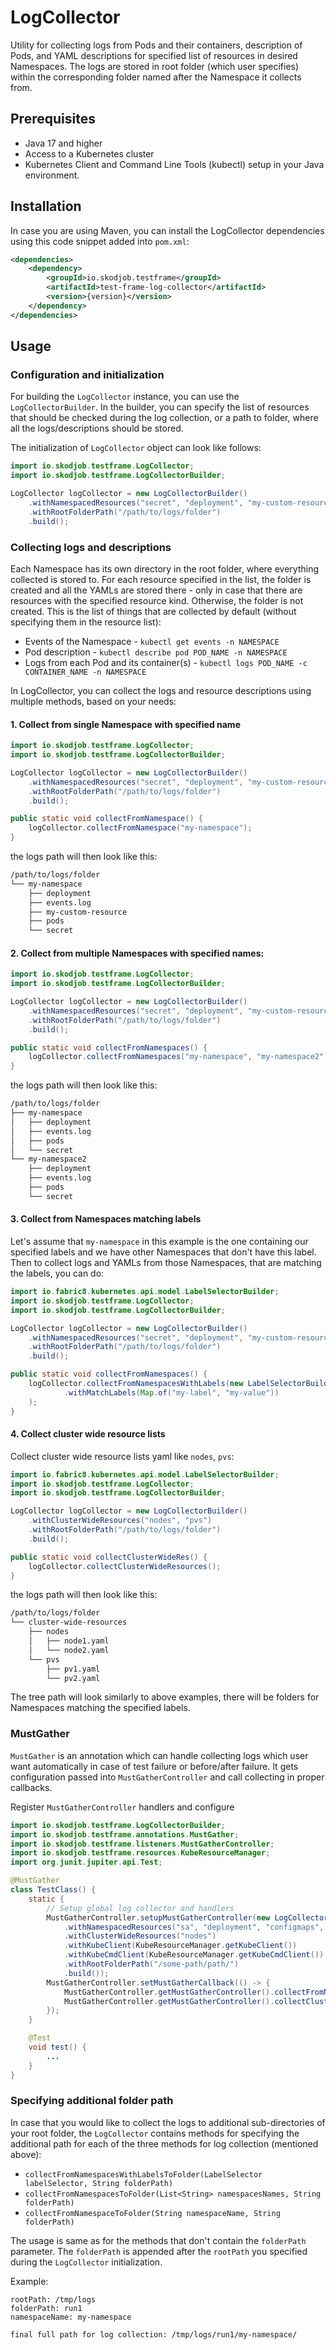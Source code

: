 # LogCollector

Utility for collecting logs from Pods and their containers, description of Pods, and YAML descriptions for specified
list of resources in desired Namespaces.
The logs are stored in root folder (which user specifies) within the corresponding folder named after the Namespace 
it collects from.

## Prerequisites

- Java 17 and higher
- Access to a Kubernetes cluster
- Kubernetes Client and Command Line Tools (kubectl) setup in your Java environment.

## Installation

In case you are using Maven, you can install the LogCollector dependencies using this code snippet added into `pom.xml`:

```xml
<dependencies>
    <dependency>
        <groupId>io.skodjob.testframe</groupId>
        <artifactId>test-frame-log-collector</artifactId>
        <version>{version}</version>
    </dependency>
</dependencies>
```

## Usage

### Configuration and initialization

For building the `LogCollector` instance, you can use the `LogCollectorBuilder`.
In the builder, you can specify the list of resources that should be checked during the log collection, or a path to
folder, where all the logs/descriptions should be stored.

The initialization of `LogCollector` object can look like follows:

```java
import io.skodjob.testframe.LogCollector;
import io.skodjob.testframe.LogCollectorBuilder;

LogCollector logCollector = new LogCollectorBuilder()
    .withNamespacedResources("secret", "deployment", "my-custom-resource")
    .withRootFolderPath("/path/to/logs/folder")
    .build();
```

### Collecting logs and descriptions

Each Namespace has its own directory in the root folder, where everything collected is stored to.
For each resource specified in the list, the folder is created and all the YAMLs are stored there - only in case that 
there are resources with the specified resource kind.
Otherwise, the folder is not created.
This is the list of things that are collected by default (without specifying them in the resource list):

- Events of the Namespace - `kubectl get events -n NAMESPACE`
- Pod description - `kubectl describe pod POD_NAME -n NAMESPACE`
- Logs from each Pod and its container(s) - `kubectl logs POD_NAME -c CONTAINER_NAME -n NAMESPACE`

In LogCollector, you can collect the logs and resource descriptions using multiple methods, based on your needs:

#### 1. Collect from single Namespace with specified name

```java
import io.skodjob.testframe.LogCollector;
import io.skodjob.testframe.LogCollectorBuilder;

LogCollector logCollector = new LogCollectorBuilder()
    .withNamespacedResources("secret", "deployment", "my-custom-resource")
    .withRootFolderPath("/path/to/logs/folder")
    .build();

public static void collectFromNamespace() {
    logCollector.collectFromNamespace("my-namespace");
}
```
the logs path will then look like this:
```bash
/path/to/logs/folder
└── my-namespace
    ├── deployment
    ├── events.log
    ├── my-custom-resource
    ├── pods
    └── secret
```

#### 2. Collect from multiple Namespaces with specified names:

```java
import io.skodjob.testframe.LogCollector;
import io.skodjob.testframe.LogCollectorBuilder;

LogCollector logCollector = new LogCollectorBuilder()
    .withNamespacedResources("secret", "deployment", "my-custom-resource")
    .withRootFolderPath("/path/to/logs/folder")
    .build();

public static void collectFromNamespaces() {
    logCollector.collectFromNamespaces("my-namespace", "my-namespace2");
}
```
the logs path will then look like this:
```bash
/path/to/logs/folder
├── my-namespace
│   ├── deployment
│   ├── events.log
│   ├── pods
│   └── secret
└── my-namespace2
    ├── deployment
    ├── events.log
    ├── pods
    └── secret

```
#### 3. Collect from Namespaces matching labels

Let's assume that `my-namespace` in this example is the one containing our specified labels and we have other Namespaces
that don't have this label.
Then to collect logs and YAMLs from those Namespaces, that are matching the labels, you can do:

```java
import io.fabric8.kubernetes.api.model.LabelSelectorBuilder;
import io.skodjob.testframe.LogCollector;
import io.skodjob.testframe.LogCollectorBuilder;

LogCollector logCollector = new LogCollectorBuilder()
    .withNamespacedResources("secret", "deployment", "my-custom-resource")
    .withRootFolderPath("/path/to/logs/folder")
    .build();

public static void collectFromNamespaces() {
    logCollector.collectFromNamespacesWithLabels(new LabelSelectorBuilder()
            .withMatchLabels(Map.of("my-label", "my-value"))
    );
}
```

#### 4. Collect cluster wide resource lists

Collect cluster wide resource lists yaml like `nodes`, `pvs`:

```java
import io.fabric8.kubernetes.api.model.LabelSelectorBuilder;
import io.skodjob.testframe.LogCollector;
import io.skodjob.testframe.LogCollectorBuilder;

LogCollector logCollector = new LogCollectorBuilder()
    .withClusterWideResources("nodes", "pvs")
    .withRootFolderPath("/path/to/logs/folder")
    .build();

public static void collectClusterWideRes() {
    logCollector.collectClusterWideResources();
}
```
the logs path will then look like this:
```bash
/path/to/logs/folder
└── cluster-wide-resources
    ├── nodes
    │   ├── node1.yaml
    │   └── node2.yaml
    └── pvs
        ├── pv1.yaml
        └── pv2.yaml
```
The tree path will look similarly to above examples, there will be folders for Namespaces matching the specified labels.

### MustGather
`MustGather` is an annotation which can handle collecting logs which user want automatically in case of test failure or before/after failure.
It gets configuration passed into `MustGatherController` and call collecting in proper callbacks.

Register `MustGatherController` handlers and configure

```java
import io.skodjob.testframe.LogCollectorBuilder;
import io.skodjob.testframe.annotations.MustGather;
import io.skodjob.testframe.listeners.MustGatherController;
import io.skodjob.testframe.resources.KubeResourceManager;
import org.junit.jupiter.api.Test;

@MustGather
class TestClass() {
    static {
        // Setup global log collector and handlers
        MustGatherController.setupMustGatherController(new LogCollectorBuilder()
            .withNamespacedResources("sa", "deployment", "configmaps", "secret")
            .withClusterWideResources("nodes")
            .withKubeClient(KubeResourceManager.getKubeClient())
            .withKubeCmdClient(KubeResourceManager.getKubeCmdClient())
            .withRootFolderPath("/some-path/path/")
            .build());
        MustGatherController.setMustGatherCallback(() -> {
            MustGatherController.getMustGatherController().collectFromNamespaces("test-namespace", "test-namespace-2");
            MustGatherController.getMustGatherController().collectClusterWideResources();
        });
    }

    @Test
    void test() {
        ...
    }
}
```

### Specifying additional folder path

In case that you would like to collect the logs to additional sub-directories of your root folder, the `LogCollector` contains
methods for specifying the additional path for each of the three methods for log collection (mentioned above):

- `collectFromNamespacesWithLabelsToFolder(LabelSelector labelSelector, String folderPath)`
- `collectFromNamespacesToFolder(List<String> namespacesNames, String folderPath)`
- `collectFromNamespaceToFolder(String namespaceName, String folderPath)`

The usage is same as for the methods that don't contain the `folderPath` parameter.
The `folderPath` is appended after the `rootPath` you specified during the `LogCollector` initialization.

Example:
```
rootPath: /tmp/logs
folderPath: run1
namespaceName: my-namespace

final full path for log collection: /tmp/logs/run1/my-namespace/
```